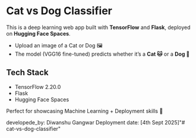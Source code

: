 # Cat vs Dog Classifier

This is a deep learning web app built with **TensorFlow** and **Flask**, deployed on **Hugging Face Spaces**.  

- Upload an image of a Cat or Dog 🖼️  
- The model (VGG16 fine-tuned) predicts whether it’s a **Cat 🐱** or a **Dog 🐶**  

## Tech Stack
- TensorFlow 2.20.0  
- Flask  
- Hugging Face Spaces  

Perfect for showcasing Machine Learning + Deployment skills 🚀


developede_by:  Diwanshu Gangwar 
Deployment date: [4th Sept 2025]"# cat-vs-dog-classifier" 
